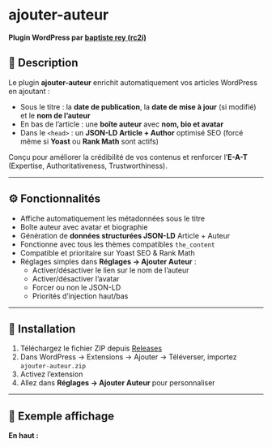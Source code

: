 # ajouter-auteur

**Plugin WordPress par [baptiste rey (rc2i)](https://www.rc2i.net)**

## 📌 Description
Le plugin **ajouter-auteur** enrichit automatiquement vos articles WordPress en ajoutant :

- Sous le titre : la **date de publication**, la **date de mise à jour** (si modifié) et le **nom de l’auteur**  
- En bas de l’article : une **boîte auteur** avec **nom, bio et avatar**  
- Dans le `<head>` : un **JSON-LD Article + Author** optimisé SEO (forcé même si **Yoast** ou **Rank Math** sont actifs)

Conçu pour améliorer la crédibilité de vos contenus et renforcer l’**E-A-T** (Expertise, Authoritativeness, Trustworthiness).

---

## ⚙️ Fonctionnalités
- Affiche automatiquement les métadonnées sous le titre
- Boîte auteur avec avatar et biographie
- Génération de **données structurées JSON-LD** Article + Auteur
- Fonctionne avec tous les thèmes compatibles `the_content`
- Compatible et prioritaire sur Yoast SEO & Rank Math
- Réglages simples dans **Réglages → Ajouter Auteur** :
  - Activer/désactiver le lien sur le nom de l’auteur
  - Activer/désactiver l’avatar
  - Forcer ou non le JSON-LD
  - Priorités d’injection haut/bas

---

## 🚀 Installation
1. Téléchargez le fichier ZIP depuis [Releases](../../releases)
2. Dans WordPress → Extensions → Ajouter → Téléverser, importez `ajouter-auteur.zip`
3. Activez l’extension
4. Allez dans **Réglages → Ajouter Auteur** pour personnaliser

---

## 📝 Exemple affichage
**En haut :**
